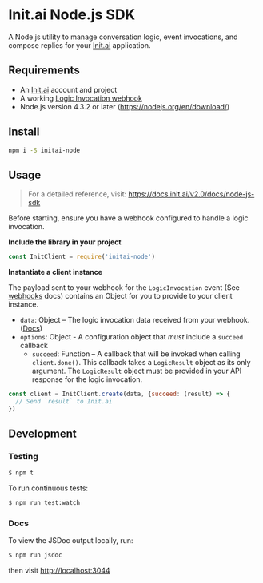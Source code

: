 # Init.ai Node.js SDK

A Node.js utility to manage conversation logic, event invocations, and compose replies for your [Init.ai](https://init.ai) application.

## Requirements

* An [Init.ai](https://init.ai) account and project
* A working [Logic Invocation webhook](docs)
* Node.js version 4.3.2 or later (https://nodejs.org/en/download/)

## Install

```bash
npm i -S initai-node
```

## Usage

> For a detailed reference, visit: https://docs.init.ai/v2.0/docs/node-js-sdk

Before starting, ensure you have a webhook configured to handle a logic invocation.

**Include the library in your project**

```js
const InitClient = require('initai-node')
```

**Instantiate a client instance**

The payload sent to your webhook for the `LogicInvocation` event (See [webhooks](https://docs.init.ai/docs/webhooks#section-logicinvocation) docs) contains an Object for you to provide to your client instance.

* `data`: Object – The logic invocation data received from your webhook. ([Docs](https://docs.init.ai/docs/webhooks#section-logicinvocation))
* `options`: Object - A configuration object that _must_ include a `succeed` callback
  * `succeed`: Function – A callback that will be invoked when calling `client.done()`. This callback takes a `LogicResult` object as its only argument. The `LogicResult` object must be provided in your API response for the logic invocation.

```js
const client = InitClient.create(data, {succeed: (result) => {
  // Send `result` to Init.ai
})
```

## Development

### Testing

```bash
$ npm t
```

To run continuous tests:

```bash
$ npm run test:watch
```

### Docs

To view the JSDoc output locally, run:

```bash
$ npm run jsdoc
```

then visit [http://localhost:3044](http://localhost:3044)
